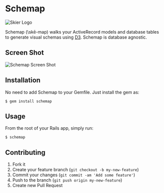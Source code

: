 # Schemap

![Skier Logo](https://raw.github.com/NathanielWroblewski/schemap/master/repo_images/schemap.png)

Schemap (\skē-map\) walks your ActiveRecord models and database tables to generate visual schemas using [D3](http://d3js.org/).  Schemap is database agnostic.

## Screen Shot
![Schemap Screen Shot](https://raw.github.com/NathanielWroblewski/schemap/master/repo_images/ScreenShot.png)

## Installation

No need to add Schemap to your Gemfile.  Just install the gem as:

    $ gem install schemap

## Usage

From the root of your Rails app, simply run:

    $ schemap

## Contributing

1. Fork it
2. Create your feature branch (`git checkout -b my-new-feature`)
3. Commit your changes (`git commit -am 'Add some feature'`)
4. Push to the branch (`git push origin my-new-feature`)
5. Create new Pull Request
